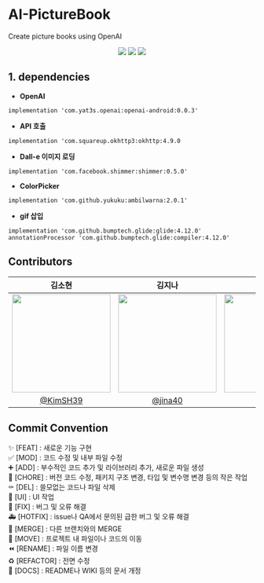 # AI-PictureBook
Create picture books using OpenAI
<p align="center">
  <img src="https://github.com/MobileComputing-2023/AI-PictureBook/assets/80878955/023a861d-f599-4aec-9d48-6d0967939784">
  <img src="https://github.com/MobileComputing-2023/AI-PictureBook/assets/80878955/861bf3c9-3551-4102-97f2-fac04fc9f3af">
  <img src="https://github.com/MobileComputing-2023/AI-PictureBook/assets/80878955/21bdf82a-9aea-407e-ac2a-b60b31723558">
 </p>
 
 


 ## 1. dependencies
 + **OpenAI**
  ```
 implementation 'com.yat3s.openai:openai-android:0.0.3'
  ```
  
+ **API 호출**
```
implementation 'com.squareup.okhttp3:okhttp:4.9.0
```
+ **Dall-e 이미지 로딩**
```
implementation 'com.facebook.shimmer:shimmer:0.5.0'
```
 
+ **ColorPicker**
```
implementation 'com.github.yukuku:ambilwarna:2.0.1'
```
 
 + **gif 삽입**
 ```
 implementation 'com.github.bumptech.glide:glide:4.12.0' 
 annotationProcessor 'com.github.bumptech.glide:compiler:4.12.0'
 ```
 
 

## Contributors
|김소현|김지나|박성훈|최지현|
|:---:|:---:|:---:|:---:|
|<img src="https://avatars.githubusercontent.com/u/63898043?v=4" width="200px">|<img src="https://github.com/MobileComputing-2023/AI-PictureBook/assets/80878955/61a87085-5503-436e-96b2-19d42508ac9b" width="200px">|<img src="https://github.com/MobileComputing-2023/AI-PictureBook/assets/80878955/f5081611-6f00-4d71-bd23-296819f187db" width="200px">|<img src="https://avatars.githubusercontent.com/u/80878955?v=4" width="200px">|
|[@KimSH39](https://github.com/KimSH39)|[@jina40](https://github.com/jina4066)|[@houony](https://github.com/houony)|[@gus1043](https://github.com/gus1043)|
 
 


## Commit Convention
✨ [FEAT] : 새로운 기능 구현  
✅ [MOD] : 코드 수정 및 내부 파일 수정  
➕ [ADD] : 부수적인 코드 추가 및 라이브러리 추가, 새로운 파일 생성  
🎀 [CHORE] : 버전 코드 수정, 패키지 구조 변경, 타입 및 변수명 변경 등의 작은 작업  
⚰️ [DEL] : 쓸모없는 코드나 파일 삭제  
💄 [UI] : UI 작업  
🔨 [FIX] : 버그 및 오류 해결  
🚑️ [HOTFIX] : issue나 QA에서 문의된 급한 버그 및 오류 해결  
🔀 [MERGE] : 다른 브랜치와의 MERGE  
🚚 [MOVE] : 프로젝트 내 파일이나 코드의 이동  
⏪️ [RENAME] : 파일 이름 변경  
♻️ [REFACTOR] : 전면 수정  
📝 [DOCS] : README나 WIKI 등의 문서 개정  

